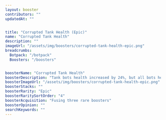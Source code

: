 ```yaml
---
layout: booster
contributors: ""
updatedAt: ""


title: "Corrupted Tank Health (Epic)"
name: "Corrupted Tank Health"
description: ""
imageUrl: "/assets/img/boosters/corrupted-tank-health-epic.png"
breadcrumbs:
  Botpack: "/botpack"
  Boosters: "/boosters"


boosterName: "Corrupted Tank Health"
boosterDescription: "Tank bots health increased by 24%, but all bots health reduced by 6%"
boosterImageUrl: "/assets/img/boosters/corrupted-tank-health-epic.png"
boosterStacks: ""
boosterRarity: "Epic"
boosterRaritySortOrder: "4"
boosterAcquisition: "Fusing three rare boosters"
boosterOpinion: ""
searchKeywords: ""
---
```




